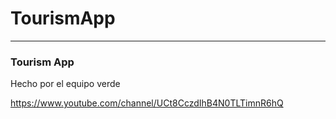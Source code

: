 # TourismApp

----

### Tourism App
Hecho por el equipo verde















https://www.youtube.com/channel/UCt8CczdIhB4N0TLTimnR6hQ
